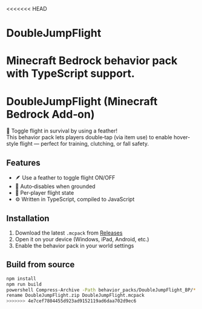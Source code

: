 <<<<<<< HEAD
# DoubleJumpFlight

Minecraft Bedrock behavior pack with TypeScript support.
=======
# DoubleJumpFlight (Minecraft Bedrock Add‑on)

🚀 Toggle flight in survival by using a feather!  
This behavior pack lets players double‑tap (via item use) to enable hover-style flight — perfect for training, clutching, or fall safety.

## Features
- 🪶 Use a feather to toggle flight ON/OFF
- 🛬 Auto‑disables when grounded
- 🧠 Per‑player flight state
- ⚙️ Written in TypeScript, compiled to JavaScript

## Installation
1. Download the latest `.mcpack` from [Releases](https://github.com/YOUR_USERNAME/double-jump-flight-bedrock/releases)
2. Open it on your device (Windows, iPad, Android, etc.)
3. Enable the behavior pack in your world settings

## Build from source
```bash
npm install
npm run build
powershell Compress-Archive -Path behavior_packs/DoubleJumpFlight_BP/* -DestinationPath DoubleJumpFlight.zip -Force
rename DoubleJumpFlight.zip DoubleJumpFlight.mcpack
>>>>>>> 4e7cef7804455d923ad9152119ad6daa702d9ec6
